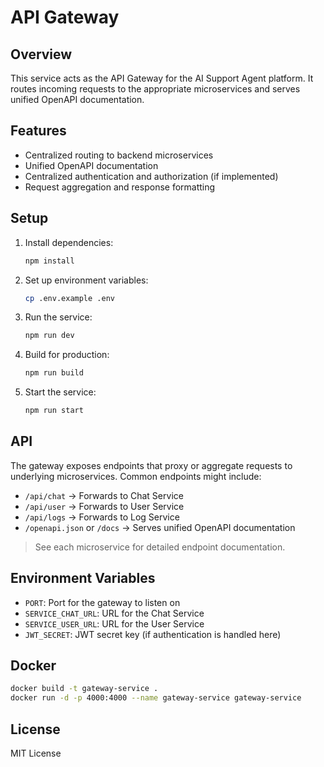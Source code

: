 # API Gateway

## Overview

This service acts as the API Gateway for the AI Support Agent platform. It routes incoming requests to the appropriate microservices and serves unified OpenAPI documentation.

## Features

- Centralized routing to backend microservices
- Unified OpenAPI documentation
- Centralized authentication and authorization (if implemented)
- Request aggregation and response formatting

## Setup

1. Install dependencies:
   ```bash
   npm install
   ```

2. Set up environment variables:
   ```bash
   cp .env.example .env
   ```

3. Run the service:
   ```bash
   npm run dev
   ```

4. Build for production:
   ```bash
   npm run build
   ```

5. Start the service:
   ```bash
   npm run start
   ```

## API

The gateway exposes endpoints that proxy or aggregate requests to underlying microservices. Common endpoints might include:

- `/api/chat` → Forwards to Chat Service
- `/api/user` → Forwards to User Service
- `/api/logs` → Forwards to Log Service
- `/openapi.json` or `/docs` → Serves unified OpenAPI documentation

> See each microservice for detailed endpoint documentation.

## Environment Variables

- `PORT`: Port for the gateway to listen on
- `SERVICE_CHAT_URL`: URL for the Chat Service
- `SERVICE_USER_URL`: URL for the User Service
- `JWT_SECRET`: JWT secret key (if authentication is handled here)

## Docker

```bash
docker build -t gateway-service .
docker run -d -p 4000:4000 --name gateway-service gateway-service
```

## License

MIT License
